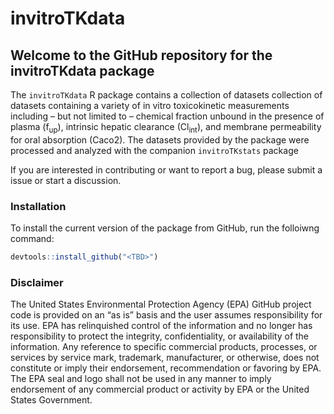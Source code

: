 
<!-- README.md is generated from README.Rmd. Please edit that file -->

# invitroTKdata

<!-- badges: start -->
<!-- badges: end -->

## Welcome to the GitHub repository for the invitroTKdata package

The `invitroTKdata` R package contains a collection of datasets
collection of datasets containing a variety of in vitro toxicokinetic
measurements including – but not limited to – chemical fraction unbound
in the presence of plasma (f<sub>up</sub>), intrinsic hepatic clearance
(Cl<sub>int</sub>), and membrane permeability for oral absorption
(Caco2). The datasets provided by the package were processed and
analyzed with the companion `invitroTKstats` package

If you are interested in contributing or want to report a bug, please
submit a issue or start a discussion.

### Installation

To install the current version of the package from GitHub, run the
folloiwng command:

``` r
devtools::install_github("<TBD>")
```

### Disclaimer

The United States Environmental Protection Agency (EPA) GitHub project
code is provided on an “as is” basis and the user assumes responsibility
for its use. EPA has relinquished control of the information and no
longer has responsibility to protect the integrity, confidentiality, or
availability of the information. Any reference to specific commercial
products, processes, or services by service mark, trademark,
manufacturer, or otherwise, does not constitute or imply their
endorsement, recommendation or favoring by EPA. The EPA seal and logo
shall not be used in any manner to imply endorsement of any commercial
product or activity by EPA or the United States Government.
